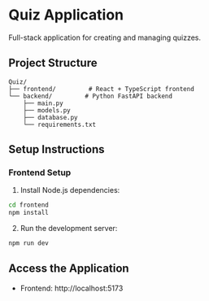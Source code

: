 # Quiz Application

Full-stack application for creating and managing quizzes.

## Project Structure
```
Quiz/
├── frontend/         # React + TypeScript frontend
└── backend/         # Python FastAPI backend
    ├── main.py
    ├── models.py
    ├── database.py
    └── requirements.txt
```

## Setup Instructions


### Frontend Setup
1. Install Node.js dependencies:
```bash
cd frontend
npm install
```
2. Run the development server:
```bash
npm run dev
```

## Access the Application
- Frontend: http://localhost:5173
